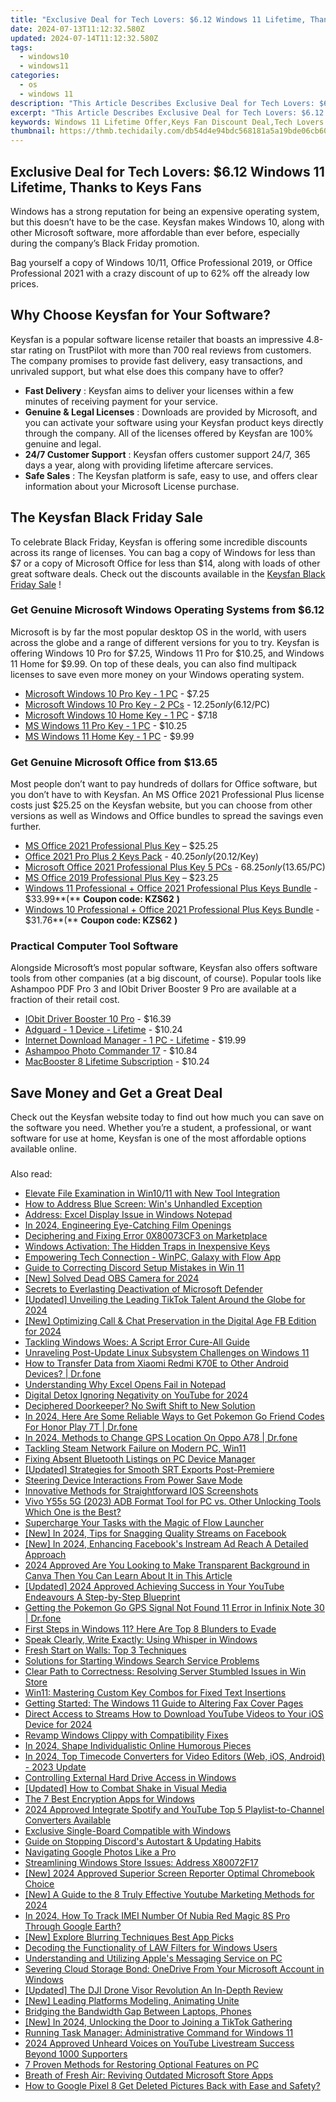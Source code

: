 ```yaml
---
title: "Exclusive Deal for Tech Lovers: $6.12 Windows 11 Lifetime, Thanks to Keys Fans"
date: 2024-07-13T11:12:32.580Z
updated: 2024-07-14T11:12:32.580Z
tags:
  - windows10
  - windows11
categories:
  - os
  - windows 11
description: "This Article Describes Exclusive Deal for Tech Lovers: $6.12 Windows 11 Lifetime, Thanks to Keys Fans"
excerpt: "This Article Describes Exclusive Deal for Tech Lovers: $6.12 Windows 11 Lifetime, Thanks to Keys Fans"
keywords: Windows 11 Lifetime Offer,Keys Fan Discount Deal,Tech Lovers Exclusive Win11,$6.12 Win11 Purchase,Microsoft Gift for Tech,Special Win11 Key Bundle,Lifetime Windows 11 Keys
thumbnail: https://thmb.techidaily.com/db54d4e94bdc568181a5a19bde06cb60cc627002afae7c9a75d3a396e9c852b9.JPG
---
```


## Exclusive Deal for Tech Lovers: $6.12 Windows 11 Lifetime, Thanks to Keys Fans

 Windows has a strong reputation for being an expensive operating system, but this doesn’t have to be the case. Keysfan makes Windows 10, along with other Microsoft software, more affordable than ever before, especially during the company’s Black Friday promotion.

 Bag yourself a copy of Windows 10/11, Office Professional 2019, or Office Professional 2021 with a crazy discount of up to 62% off the already low prices.

## Why Choose Keysfan for Your Software?

 Keysfan is a popular software license retailer that boasts an impressive 4.8-star rating on TrustPilot with more than 700 real reviews from customers. The company promises to provide fast delivery, easy transactions, and unrivaled support, but what else does this company have to offer?

* **Fast Delivery** : Keysfan aims to deliver your licenses within a few minutes of receiving payment for your service.
* **Genuine & Legal Licenses** : Downloads are provided by Microsoft, and you can activate your software using your Keysfan product keys directly through the company. All of the licenses offered by Keysfan are 100% genuine and legal.
* **24/7 Customer Support** : Keysfan offers customer support 24/7, 365 days a year, along with providing lifetime aftercare services.
* **Safe Sales** : The Keysfan platform is safe, easy to use, and offers clear information about your Microsoft License purchase.

## The Keysfan Black Friday Sale

 To celebrate Black Friday, Keysfan is offering some incredible discounts across its range of licenses. You can bag a copy of Windows for less than $7 or a copy of Microsoft Office for less than $14, along with loads of other great software deals. Check out the discounts available in the [Keysfan Black Friday Sale](https://www.keysfan.com/black-friday-sale-storm.html?ksf=vky35) !

### Get Genuine Microsoft Windows Operating Systems from $6.12

 Microsoft is by far the most popular desktop OS in the world, with users across the globe and a range of different versions for you to try. Keysfan is offering Windows 10 Pro for $7.25, Windows 11 Pro for $10.25, and Windows 11 Home for $9.99\. On top of these deals, you can also find multipack licenses to save even more money on your Windows operating system.

* [Microsoft Windows 10 Pro Key - 1 PC](https://www.keysfan.com/microsoft-windows-10-pro-key.html?ksf=vky35) \- $7.25
* [Microsoft Windows 10 Pro Key - 2 PCs](https://www.keysfan.com/microsoft-windows-10-pro-key-2-pcs.html?ksf=vky35) \- $12.25 only ($6.12/PC)
* [Microsoft Windows 10 Home Key - 1 PC](https://www.keysfan.com/microsoft-windows-10-home-key.html?ksf=vky35) \- $7.18
* [MS Windows 11 Pro Key - 1 PC](https://www.keysfan.com/ms-microsoft-windows-11-pro-key.html?ksf=vky35) \- $10.25
* [MS Windows 11 Home Key - 1 PC](https://www.keysfan.com/windows-11-home-key-1-pc.html?ksf=vky35) \- $9.99

### Get Genuine Microsoft Office from $13.65

 Most people don’t want to pay hundreds of dollars for Office software, but you don’t have to with Keysfan. An MS Office 2021 Professional Plus license costs just $25.25 on the Keysfan website, but you can choose from other versions as well as Windows and Office bundles to spread the savings even further.

* [MS Office 2021 Professional Plus Key](https://www.keysfan.com/ms-office-2021-pro-plus-key.html?ksf=vky35) – $25.25
* [Office 2021 Pro Plus 2 Keys Pack](https://www.keysfan.com/2-office-2021-pro-plus-keys-pack.html?ksf=vky35) \- $40.25 only ($20.12/Key)
* [Microsoft Office 2021 Professional Plus Key 5 PCs](https://www.keysfan.com/office-2021-professional-plus-key-5pcs.html?ksf=vky35) \- $68.25 only ($13.65/PC)
* [MS Office 2019 Professional Plus Key](https://www.keysfan.com/ms-office-2019-pro-plus-key-1pc.html?ksf=vky35) – $23.25
* [Windows 11 Professional + Office 2021 Professional Plus Keys Bundle](https://www.keysfan.com/windows-11-pro-and-office-2021-pro-plus-key-bundle.html?ksf=vky35) \- $33.99**(** **Coupon code: KZS62** **)**
* [Windows 10 Professional + Office 2021 Professional Plus Keys Bundle](https://www.keysfan.com/windows-10-pro-and-office-2021-pro-plus-key-bundle.html?ksf=vky35) \- $31.76**(** **Coupon code: KZS62** **)**

### Practical Computer Tool Software

 Alongside Microsoft’s most popular software, Keysfan also offers software tools from other companies (at a big discount, of course). Popular tools like Ashampoo PDF Pro 3 and IObit Driver Booster 9 Pro are available at a fraction of their retail cost.

* [IObit Driver Booster 10 Pro](https://www.keysfan.com/iobit-driver-booster-10-pro.html?ksf=vky35) \- $16.39
* [Adguard - 1 Device - Lifetime](https://www.keysfan.com/adguard-for-windows-mac-android-ios.html?ksf=vky35) \- $10.24
* [Internet Download Manager - 1 PC - Lifetime](https://www.keysfan.com/internet-download-manager-1-pc-lifetime.html?ksf=vky35) \- $19.99
* [Ashampoo Photo Commander 17](https://www.keysfan.com/ashampoo-photo-commander-17.html?ksf=vky35) \- $10.84
* [MacBooster 8 Lifetime Subscription](https://www.keysfan.com/macbooster-8-lifetime-subscription.html?ksf=vky35) \- $10.24

## Save Money and Get a Great Deal

 Check out the Keysfan website today to find out how much you can save on the software you need. Whether you’re a student, a professional, or want software for use at home, Keysfan is one of the most affordable options available online.

###


<ins class="adsbygoogle"
     style="display:block"
     data-ad-format="autorelaxed"
     data-ad-client="ca-pub-7571918770474297"
     data-ad-slot="1223367746"></ins>



<ins class="adsbygoogle"
     style="display:block"
     data-ad-client="ca-pub-7571918770474297"
     data-ad-slot="8358498916"
     data-ad-format="auto"
     data-full-width-responsive="true"></ins>



<span class="atpl-alsoreadstyle">Also read:</span>
<div><ul>
<li><a href="https://win11.techidaily.com/elevate-file-examination-in-win1011-with-new-tool-integration/"><u>Elevate File Examination in Win10/11 with New Tool Integration</u></a></li>
<li><a href="https://win11.techidaily.com/how-to-address-blue-screen-wins-unhandled-exception/"><u>How to Address Blue Screen: Win's Unhandled Exception</u></a></li>
<li><a href="https://win11.techidaily.com/address-excel-display-issue-in-windows-notepad/"><u>Address: Excel Display Issue in Windows Notepad</u></a></li>
<li><a href="https://article-posts.techidaily.com/in-2024-engineering-eye-catching-film-openings/"><u>In 2024, Engineering Eye-Catching Film Openings</u></a></li>
<li><a href="https://win11.techidaily.com/deciphering-and-fixing-error-0x80073cf3-on-marketplace/"><u>Deciphering and Fixing Error 0X80073CF3 on Marketplace</u></a></li>
<li><a href="https://win11.techidaily.com/windows-activation-the-hidden-traps-in-inexpensive-keys/"><u>Windows Activation: The Hidden Traps in Inexpensive Keys</u></a></li>
<li><a href="https://win11.techidaily.com/empowering-tech-connection-winpc-galaxy-with-flow-app/"><u>Empowering Tech Connection - WinPC, Galaxy with Flow App</u></a></li>
<li><a href="https://win11.techidaily.com/guide-to-correcting-discord-setup-mistakes-in-win-11/"><u>Guide to Correcting Discord Setup Mistakes in Win 11</u></a></li>
<li><a href="https://screen-sharing-recording.techidaily.com/new-solved-dead-obs-camera-for-2024/"><u>[New] Solved  Dead OBS Camera for 2024</u></a></li>
<li><a href="https://win11.techidaily.com/secrets-to-everlasting-deactivation-of-microsoft-defender/"><u>Secrets to Everlasting Deactivation of Microsoft Defender</u></a></li>
<li><a href="https://tiktok-clips.techidaily.com/updated-unveiling-the-leading-tiktok-talent-around-the-globe-for-2024/"><u>[Updated] Unveiling the Leading TikTok Talent Around the Globe for 2024</u></a></li>
<li><a href="https://screen-recording.techidaily.com/new-optimizing-call-and-chat-preservation-in-the-digital-age-fb-edition-for-2024/"><u>[New] Optimizing Call & Chat Preservation in the Digital Age  FB Edition for 2024</u></a></li>
<li><a href="https://win11.techidaily.com/tackling-windows-woes-a-script-error-cure-all-guide/"><u>Tackling Windows Woes: A Script Error Cure-All Guide</u></a></li>
<li><a href="https://win11.techidaily.com/unraveling-post-update-linux-subsystem-challenges-on-windows-11/"><u>Unraveling Post-Update Linux Subsystem Challenges on Windows 11</u></a></li>
<li><a href="https://android-transfer.techidaily.com/how-to-transfer-data-from-xiaomi-redmi-k70e-to-other-android-devices-drfone-by-drfone-transfer-from-android-transfer-from-android/"><u>How to Transfer Data from Xiaomi Redmi K70E to Other Android Devices? | Dr.fone</u></a></li>
<li><a href="https://win11.techidaily.com/understanding-why-excel-opens-fail-in-notepad/"><u>Understanding Why Excel Opens Fail in Notepad</u></a></li>
<li><a href="https://youtube-lab.techidaily.com/al-detox-ignoring-negativity-on-youtube-for-2024/"><u>Digital Detox  Ignoring Negativity on YouTube for 2024</u></a></li>
<li><a href="https://win11.techidaily.com/deciphered-doorkeeper-no-swift-shift-to-new-solution/"><u>Deciphered Doorkeeper? No Swift Shift to New Solution</u></a></li>
<li><a href="https://pokemon-go-android.techidaily.com/in-2024-here-are-some-reliable-ways-to-get-pokemon-go-friend-codes-for-honor-play-7t-drfone-by-drfone-virtual-android/"><u>In 2024, Here Are Some Reliable Ways to Get Pokemon Go Friend Codes For Honor Play 7T | Dr.fone</u></a></li>
<li><a href="https://phone-solutions.techidaily.com/in-2024-methods-to-change-gps-location-on-oppo-a78-drfone-by-drfone-virtual-android/"><u>In 2024, Methods to Change GPS Location On Oppo A78 | Dr.fone</u></a></li>
<li><a href="https://win11.techidaily.com/tackling-steam-network-failure-on-modern-pc-win11/"><u>Tackling Steam Network Failure on Modern PC, Win11</u></a></li>
<li><a href="https://win11.techidaily.com/fixing-absent-bluetooth-listings-on-pc-device-manager/"><u>Fixing Absent Bluetooth Listings on PC Device Manager</u></a></li>
<li><a href="https://some-tips.techidaily.com/updated-strategies-for-smooth-srt-exports-post-premiere/"><u>[Updated] Strategies for Smooth SRT Exports Post-Premiere</u></a></li>
<li><a href="https://win11.techidaily.com/steering-device-interactions-from-power-save-mode/"><u>Steering Device Interactions From Power Save Mode</u></a></li>
<li><a href="https://video-capture.techidaily.com/innovative-methods-for-straightforward-ios-screenshots/"><u>Innovative Methods for Straightforward IOS Screenshots</u></a></li>
<li><a href="https://bypass-frp.techidaily.com/vivo-y55s-5g-2023-adb-format-tool-for-pc-vs-other-unlocking-tools-which-one-is-the-best-by-drfone-android/"><u>Vivo Y55s 5G (2023) ADB Format Tool for PC vs. Other Unlocking Tools Which One is the Best?</u></a></li>
<li><a href="https://win11.techidaily.com/supercharge-your-tasks-with-the-magic-of-flow-launcher/"><u>Supercharge Your Tasks with the Magic of Flow Launcher</u></a></li>
<li><a href="https://facebook-video-files.techidaily.com/new-in-2024-tips-for-snagging-quality-streams-on-facebook/"><u>[New] In 2024, Tips for Snagging Quality Streams on Facebook</u></a></li>
<li><a href="https://facebook-video-recording.techidaily.com/new-in-2024-enhancing-facebooks-instream-ad-reach-a-detailed-approach/"><u>[New] In 2024, Enhancing Facebook's Instream Ad Reach  A Detailed Approach</u></a></li>
<li><a href="https://ai-video-editing.techidaily.com/2024-approved-are-you-looking-to-make-transparent-background-in-canva-then-you-can-learn-about-it-in-this-article/"><u>2024 Approved Are You Looking to Make Transparent Background in Canva Then You Can Learn About It in This Article</u></a></li>
<li><a href="https://facebook-record-videos.techidaily.com/updated-2024-approved-achieving-success-in-your-youtube-endeavours-a-step-by-step-blueprint/"><u>[Updated] 2024 Approved  Achieving Success in Your YouTube Endeavours  A Step-by-Step Blueprint</u></a></li>
<li><a href="https://android-location.techidaily.com/getting-the-pokemon-go-gps-signal-not-found-11-error-in-infinix-note-30-drfone-by-drfone-virtual/"><u>Getting the Pokemon Go GPS Signal Not Found 11 Error in Infinix Note 30 | Dr.fone</u></a></li>
<li><a href="https://win11.techidaily.com/first-steps-in-windows-11-here-are-top-8-blunders-to-evade/"><u>First Steps in Windows 11? Here Are Top 8 Blunders to Evade</u></a></li>
<li><a href="https://win11.techidaily.com/speak-clearly-write-exactly-using-whisper-in-windows/"><u>Speak Clearly, Write Exactly: Using Whisper in Windows</u></a></li>
<li><a href="https://win11.techidaily.com/fresh-start-on-walls-top-3-techniques/"><u>Fresh Start on Walls: Top 3 Techniques</u></a></li>
<li><a href="https://win11.techidaily.com/solutions-for-starting-windows-search-service-problems/"><u>Solutions for Starting Windows Search Service Problems</u></a></li>
<li><a href="https://win11.techidaily.com/clear-path-to-correctness-resolving-server-stumbled-issues-in-win-store/"><u>Clear Path to Correctness: Resolving Server Stumbled Issues in Win Store</u></a></li>
<li><a href="https://win11.techidaily.com/win11-mastering-custom-key-combos-for-fixed-text-insertions/"><u>Win11: Mastering Custom Key Combos for Fixed Text Insertions</u></a></li>
<li><a href="https://win11.techidaily.com/getting-started-the-windows-11-guide-to-altering-fax-cover-pages/"><u>Getting Started: The Windows 11 Guide to Altering Fax Cover Pages</u></a></li>
<li><a href="https://youtube-videos.techidaily.com/direct-access-to-streams-how-to-download-youtube-videos-to-your-ios-device-for-2024/"><u>Direct Access to Streams  How to Download YouTube Videos to Your iOS Device for 2024</u></a></li>
<li><a href="https://win11.techidaily.com/revamp-windows-clippy-with-compatibility-fixes/"><u>Revamp Windows Clippy with Compatibility Fixes</u></a></li>
<li><a href="https://extra-approaches.techidaily.com/in-2024-shape-individualistic-online-humorous-pieces/"><u>In 2024, Shape Individualistic Online Humorous Pieces</u></a></li>
<li><a href="https://video-creation-software.techidaily.com/in-2024-top-timecode-converters-for-video-editors-web-ios-android-2023-update/"><u>In 2024, Top Timecode Converters for Video Editors (Web, iOS, Android) - 2023 Update</u></a></li>
<li><a href="https://win11.techidaily.com/controlling-external-hard-drive-access-in-windows/"><u>Controlling External Hard Drive Access in Windows</u></a></li>
<li><a href="https://some-techniques.techidaily.com/updated-how-to-combat-shake-in-visual-media/"><u>[Updated] How to Combat Shake in Visual Media</u></a></li>
<li><a href="https://win11.techidaily.com/the-7-best-encryption-apps-for-windows/"><u>The 7 Best Encryption Apps for Windows</u></a></li>
<li><a href="https://youtube-stream.techidaily.com/2024-approved-integrate-spotify-and-youtube-top-5-playlist-to-channel-converters-available/"><u>2024 Approved  Integrate Spotify and YouTube  Top 5 Playlist-to-Channel Converters Available</u></a></li>
<li><a href="https://win11.techidaily.com/exclusive-single-board-compatible-with-windows/"><u>Exclusive Single-Board Compatible with Windows</u></a></li>
<li><a href="https://win11.techidaily.com/guide-on-stopping-discords-autostart-and-updating-habits/"><u>Guide on Stopping Discord's Autostart & Updating Habits</u></a></li>
<li><a href="https://extra-information.techidaily.com/navigating-google-photos-like-a-pro/"><u>Navigating Google Photos Like a Pro</u></a></li>
<li><a href="https://win11.techidaily.com/streamlining-windows-store-issues-address-x80072f17/"><u>Streamlining Windows Store Issues: Address X80072F17</u></a></li>
<li><a href="https://visual-screen-recording.techidaily.com/new-2024-approved-superior-screen-reporter-optimal-chromebook-choice/"><u>[New] 2024 Approved  Superior Screen Reporter  Optimal Chromebook Choice</u></a></li>
<li><a href="https://youtube-tips.techidaily.com/-guide-to-the-8-truly-effective-youtube-marketing-methods-for-2024/"><u>[New] A Guide to the 8 Truly Effective Youtube Marketing Methods for 2024</u></a></li>
<li><a href="https://easy-unlock-android.techidaily.com/in-2024-how-to-track-imei-number-of-nubia-red-magic-8s-pro-through-google-earth-by-drfone-android/"><u>In 2024, How To Track IMEI Number Of Nubia Red Magic 8S Pro Through Google Earth?</u></a></li>
<li><a href="https://some-knowledge.techidaily.com/new-explore-blurring-techniques-best-app-picks/"><u>[New] Explore Blurring Techniques  Best App Picks</u></a></li>
<li><a href="https://win11.techidaily.com/decoding-the-functionality-of-law-filters-for-windows-users/"><u>Decoding the Functionality of LAW Filters for Windows Users</u></a></li>
<li><a href="https://win11.techidaily.com/understanding-and-utilizing-apples-messaging-service-on-pc/"><u>Understanding and Utilizing Apple's Messaging Service on PC</u></a></li>
<li><a href="https://win11.techidaily.com/severing-cloud-storage-bond-onedrive-from-your-microsoft-account-in-windows/"><u>Severing Cloud Storage Bond: OneDrive From Your Microsoft Account in Windows</u></a></li>
<li><a href="https://some-approaches.techidaily.com/updated-the-dji-drone-visor-revolution-an-in-depth-review/"><u>[Updated] The DJI Drone Visor Revolution  An In-Depth Review</u></a></li>
<li><a href="https://extra-guidance.techidaily.com/new-leading-platforms-modeling-animating-unite/"><u>[New] Leading Platforms  Modeling, Animating Unite</u></a></li>
<li><a href="https://win11.techidaily.com/bridging-the-bandwidth-gap-between-laptops-phones/"><u>Bridging the Bandwidth Gap Between Laptops, Phones</u></a></li>
<li><a href="https://tiktok-videos.techidaily.com/new-in-2024-unlocking-the-door-to-joining-a-tiktok-gathering/"><u>[New] In 2024, Unlocking the Door to Joining a TikTok Gathering</u></a></li>
<li><a href="https://win11.techidaily.com/running-task-manager-administrative-command-for-windows-11/"><u>Running Task Manager: Administrative Command for Windows 11</u></a></li>
<li><a href="https://fox-http.techidaily.com/2024-approved-unheard-voices-on-youtube-livestream-success-beyond-1000-supporters/"><u>2024 Approved  Unheard Voices on YouTube  Livestream Success Beyond 1000 Supporters</u></a></li>
<li><a href="https://win11.techidaily.com/7-proven-methods-for-restoring-optional-features-on-pc/"><u>7 Proven Methods for Restoring Optional Features on PC</u></a></li>
<li><a href="https://win11.techidaily.com/breath-of-fresh-air-reviving-outdated-microsoft-store-apps/"><u>Breath of Fresh Air: Reviving Outdated Microsoft Store Apps</u></a></li>
<li><a href="https://blog-min.techidaily.com/how-to-google-pixel-8-get-deleted-pictures-back-with-ease-and-safety-by-fonelab-android-recover-pictures/"><u>How to Google Pixel 8 Get Deleted Pictures Back with Ease and Safety?</u></a></li>
</ul></div>
